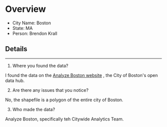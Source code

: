 # Overview
* City Name: Boston
* State: MA
* Person: Brendon Krall

## Details
---
1. Where you found the data?

I found the data on the [Analyze Boston website](https://data.boston.gov/dataset/city-of-boston-boundary/) , the City of Boston's open data hub. 

2. Are there any issues that you notice?

No, the shapefile is a polygon of the entire city of Boston.   

3. Who made the data?

Analyze Boston, specifically teh Citywide Analytics Team.
